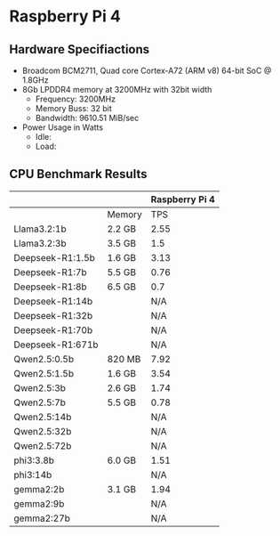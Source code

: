 # Raspberry Pi 4
## Hardware Specifiactions
- Broadcom BCM2711, Quad core Cortex-A72 (ARM v8) 64-bit SoC @ 1.8GHz
- 8Gb LPDDR4 memory at 3200MHz with 32bit width 
  - Frequency: 3200MHz
  - Memory Buss: 32 bit
  - Bandwidth: 9610.51 MiB/sec
- Power Usage in Watts
  - Idle: 
  - Load:  

## CPU Benchmark Results
| | | Raspberry Pi 4 |
| ---------------- | ------ | ---- |
|                  | Memory | TPS  |
| Llama3.2:1b      | 2.2 GB | 2.55 |
| Llama3.2:3b      | 3.5 GB | 1.5  |
| Deepseek-R1:1.5b | 1.6 GB | 3.13 |
| Deepseek-R1:7b   | 5.5 GB | 0.76 |
| Deepseek-R1:8b   | 6.5 GB | 0.7  |
| Deepseek-R1:14b  |        | N/A  |
| Deepseek-R1:32b  |        | N/A  |
| Deepseek-R1:70b  |        | N/A  |
| Deepseek-R1:671b |        | N/A  |
| Qwen2.5:0.5b     | 820 MB | 7.92 |
| Qwen2.5:1.5b     | 1.6 GB | 3.54 |
| Qwen2.5:3b       | 2.6 GB | 1.74 |
| Qwen2.5:7b       | 5.5 GB | 0.78 |
| Qwen2.5:14b      |        | N/A  |
| Qwen2.5:32b      |        | N/A  |
| Qwen2.5:72b      |        | N/A  |
| phi3:3.8b        | 6.0 GB | 1.51 |
| phi3:14b         |        | N/A  |
| gemma2:2b        | 3.1 GB | 1.94 |
| gemma2:9b        |        | N/A  |
| gemma2:27b       |        | N/A  |